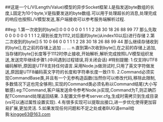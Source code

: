 ##这是一个L/V(Length/Value)模型的异步Socket框架.L是指发送byte数组的长度,L固定为10个byte,V是指要发送的byte数组.可以用于处理超长的消息,处理完成的响应也按照L/V模型发送,客户端接收可以参考服务端解析过程.

##eg:
    1.第一次收到的byte[]:0 0 0 0 0 0 1 1 1 2 28 30 18 26 88 99 77
    那么先取0 0 0 0 0 0 1 1 1 2,得到长度为1112,对后面的byte(从index10以后)进行存储
    2.第二次收到的byte[]:5 10 0 66 0 0 1 1 1 2 28 30 18 26 88 99 44
    那么继续存储收到的byte[],在之前的存储上追加
    ...
    ...
    n.直到第n次收到byte[],在之前的存储上追加,当存储的byte[]长度等于1112时停止接收,开始解析,解析完成按照L/V模型组织发送,发送完毕继续步骤1.(中间遇到过程错误,将关闭会话)
#特别提醒:
	1.仅支持UTF8编码解析,原因是UTF8支持任何语言.采用Node.js做测试时,只用了英文字符做发送,原因是UTF8编码英文字符的长度和字符串长度一致(1:1).
	2.Command必须实现CommandBase类,并且有一个无参构造函数(当然你可以修改代码,移除此限制,多数情况下这也完全够用),实现的Command类必须名称以Command结尾(大小写敏感).eg:TCommand,客户端发送命令参考Node.js实现,Command为T,则正确匹配TCommand处理返回结果.
	3.配置文件参考server.cfg,生成时需拷贝到生成目录(vs可以通过属性设置实现).
	4.有很多实现可以提取出接口,进一步优化使得更加容易扩展,更加灵活.
	5.如果发现任何问题和不足之处或者BUG请email给我:kingge63@163.com
